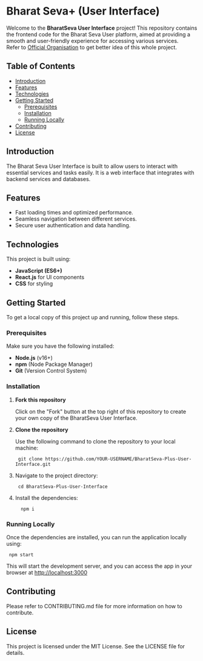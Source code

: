 # Bharat Seva+ (User Interface)

Welcome to the **BharatSeva User Interface** project! This repository contains the frontend code for the Bharat Seva User platform, aimed at providing a smooth and user-friendly experience for accessing various services.  
Refer to [Official Organisation](https://github.com/BharatSeva) to get better idea of this whole project.

## Table of Contents

- [Introduction](#introduction)
- [Features](#features)
- [Technologies](#technologies)
- [Getting Started](#getting-started)
  - [Prerequisites](#prerequisites)
  - [Installation](#installation)
  - [Running Locally](#running-locally)
- [Contributing](#contributing)
- [License](#license)

## Introduction

The Bharat Seva User Interface is built to allow users to interact with essential services and tasks easily. It is a web interface that integrates with backend services and databases.

## Features
- Fast loading times and optimized performance.
- Seamless navigation between different services.
- Secure user authentication and data handling.

## Technologies
This project is built using:
- **JavaScript (ES6+)**
- **React.js** for UI components
- **CSS** for styling

## Getting Started

To get a local copy of this project up and running, follow these steps.

### Prerequisites
Make sure you have the following installed:
- **Node.js** (v16+)
- **npm** (Node Package Manager)
- **Git**  (Version Control System)

### Installation
1. **Fork this repository**

   Click on the "Fork" button at the top right of this repository to create your own copy of the BharatSeva User Interface.

2. **Clone the repository**

   Use the following command to clone the repository to your local machine:

        git clone https://github.com/YOUR-USERNAME/BharatSeva-Plus-User-Interface.git  

3. Navigate to the project directory:

        cd BharatSeva-Plus-User-Interface 

4. Install the dependencies:

         npm i 

### Running Locally  
Once the dependencies are installed, you can run the application locally using:

     npm start  


This will start the development server, and you can access the app in your browser at [http://localhost:3000](http://localhost:3000)

## Contributing
Please refer to CONTRIBUTING.md file for more information on how to contribute.

## License
This project is licensed under the MIT License. See the LICENSE file for details.

